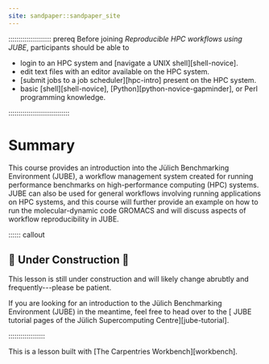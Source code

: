 ```yaml
---
site: sandpaper::sandpaper_site
---
```


::::::::::::::::::::: prereq
Before joining *Reproducible HPC workflows using JUBE*, participants should be able to

- login to an HPC system and [navigate a UNIX shell][shell-novice].
- edit text files with an editor available on the HPC system.
- [submit jobs to a job scheduler][hpc-intro] present on the HPC system.
- basic [shell][shell-novice], [Python][python-novice-gapminder], or Perl programming knowledge.

::::::::::::::::::::::::::::::

# Summary

This course provides an introduction into the Jülich Benchmarking Environment (JUBE), a workflow management system created for running performance benchmarks on high-performance computing (HPC) systems. JUBE can also be used for general workflows involving running applications on HPC systems, and this course will further provide an example on how to run the molecular-dynamic code GROMACS and will discuss aspects of workflow reproducibility in JUBE.

:::::: callout
## 🚧 Under Construction 🚧

This lesson is still under construction and will likely change abrubtly and
frequently---please be patient.

If you are looking for an introduction to the Jülich Benchmarking Environment
(JUBE) in the meantime, feel free to head over to the [
JUBE tutorial pages of the Jülich Supercomputing Centre][jube-tutorial].

::::::::::::::::::

This is a lesson built with [The Carpentries Workbench][workbench]. 


